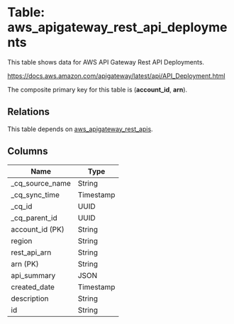 # Table: aws_apigateway_rest_api_deployments

This table shows data for AWS API Gateway Rest API Deployments.

https://docs.aws.amazon.com/apigateway/latest/api/API_Deployment.html

The composite primary key for this table is (**account_id**, **arn**).

## Relations

This table depends on [aws_apigateway_rest_apis](aws_apigateway_rest_apis).

## Columns

| Name          | Type          |
| ------------- | ------------- |
|_cq_source_name|String|
|_cq_sync_time|Timestamp|
|_cq_id|UUID|
|_cq_parent_id|UUID|
|account_id (PK)|String|
|region|String|
|rest_api_arn|String|
|arn (PK)|String|
|api_summary|JSON|
|created_date|Timestamp|
|description|String|
|id|String|